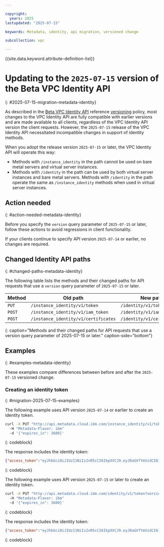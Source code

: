 ```yaml
---

copyright:
  years: 2025
lastupdated: "2025-07-15"

keywords: Metadata, identity, api migration, versioned change

subcollection: vpc

---
```


{{site.data.keyword.attribute-definition-list}}

# Updating to the `2025-07-15` version of the Beta VPC Identity API
{: #2025-07-15-migration-metadata-identity}

As described in the [Beta VPC Identity API](/apidocs/vpc-identity-beta/latest) reference [versioning](/apidocs/vpc-identity-beta#versioning-identity-beta) policy, most changes to the VPC Identity API are fully compatible with earlier versions and are made available to all clients, regardless of the VPC Identity API version the client requests. However, the `2025-07-15` release of the VPC Identity API necessitated incompatible changes in support of identity methods.

When you adopt the release version `2025-07-15` or later, the VPC Identity API will operate this way:

- Methods with `/instance_identity` in the path cannot be used on bare metal servers and virtual server instances.
- Methods with `/identity` in the path can be used by both virtual server instances and bare metal servers. Methods with `/identity` in the path operate the same as `/instance_identity` methods when used in virtual server instances.

## Action needed
{: #action-needed-metadata-identity}

Before you specify the `version` query parameter of `2025-07-15` or later, follow these actions to avoid regressions in client functionality.

If your clients continue to specify API version `2025-07-14` or earlier, no changes are required.

## Changed Identity API paths
{: #changed-paths-metadata-identity}

The following table lists the methods and their changed paths for API requests that use a `version` query parameter of `2025-07-15` or later.

| Method   | Old path                            | New path                   |
|----------|-------------------------------------|----------------------------|
| `PUT`    | `/instance_identity/v1/token`       | `/identity/v1/token`       |
| `POST`   | `/instance_identity/v1/iam_token`   | `/identity/v1/iam_tokens`  |
| `POST`   | `/instance_identity/v1/certificates`| `/identity/v1/certificates`|
{: caption="Methods and their changed paths for API requests that use a version query parameter of 2025-07-15 or later." caption-side="bottom"}

## Examples
{: #examples-metadata-identity}

These examples compare differences between before and after the `2025-07-15` versioned change.

### Creating an identity token
{: #migration-2025-07-15-examples}

The following example uses API version `2025-07-14` or earlier to create an identity token.
```sh
curl -X PUT "http://api.metadata.cloud.ibm.com/instance_identity/v1/token?version=2025-07-14&generation=2&maturity=beta"
  -H "Metadata-Flavor: ibm"
  -d '{"expires_in": 3600}'
```
{: codeblock}

The response includes the identity token:

```json
{"access_token":"eyJhbGciOiJIUzI1NiIsInR5cCI6IkpXVCJ9.eyJ0aGVfYmVzdCI6IkVyaWNhIn0.c4C_BKtyZ4g78TB6wjdsX_MNx4KPoYj8YiikB1jO4o8","created_at":"2025-07-15T15:09:45Z","expires_at": "2025-07-16T15:09:45Z","expires_in":3600}
```
{: codeblock}

The following example uses API version `2025-07-15` or later to create an identity token.  

```sh
curl -X PUT "http://api.metadata.cloud.ibm.com/identity/v1/token?version=2025-07-15&generation=2&maturity=beta"
  -H "Metadata-Flavor: ibm"
  -d '{"expires_in": 3600}'
```
{: codeblock}

The response includes the identity token:

```json
{"access_token":"eyJhbGciOiJIUzI1NiIsInR5cCI6IkpXVCJ9.eyJ0aGVfYmVzdCI6IkVyaWNhIn0.c4C_BKtyZ4g78TB6wjdsX_MNx4KPoYj8YiikB1jO4o8","created_at":"2025-07-15T15:09:45Z","expires_at": "2025-07-16T15:09:45Z","expires_in":3600}
```
{: codeblock}
